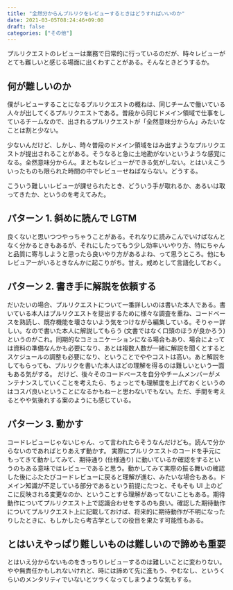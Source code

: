 ```yaml
---
title: "全然分からんプルリクをレビューするときはどうすればいいのか"
date: 2021-03-05T08:24:46+09:00
draft: false
categories: ["その他"]
---
```

           
プルリクエストのレビューは業務で日常的に行っているのだが、時々レビューがとても難しいと感じる場面に出くわすことがある。そんなときどうするか。

<!--more-->

## 何が難しいのか

僕がレビューすることになるプルリクエストの概ねは、同じチームで働いている人々が出してくるプルリクエストである。普段から同じドメイン領域で仕事をしているチームなので、出されるプルリクエストが「全然意味分からん」みたいなことは割と少ない。

少ないんだけど、しかし、時々普段のドメイン領域をはみ出すようなプルリクエストが提出されることがある。そうなると急に土地勘がないというような感覚になる。全然意味分からん。まともなレビューができる気がしない。とはいえこういったものも限られた時間の中でレビューせねばならない。どうする。

こういう難しいレビューが課せられたとき、どういう手が取れるか、あるいは取ってきたか、というのを考えてみた。

## パターン 1. 斜めに読んで LGTM

良くないと思いつつやっちゃうことがある。それなりに読みこんでいけばなんとなく分かるときもあるが、それにしたってもう少し効率いいやり方、特にちゃんと品質に寄与しようと思ったら良いやり方があるよね、って思うところ。他にもレビュアーがいるときなんかに起こりがち。甘え。戒めとして言語化しておく。

## パターン 2. 書き手に解説を依頼する

だいたいの場合、プルリクエストについて一番詳しいのは書いた本人である。書いている本人はプルリクエストを提出するために様々な調査を重ね、コードベースを熟読し、既存機能を壊さないよう気をつけながら編集している。そりゃー詳しい。なので書いた本人に解説してもらう (文書ではなく口頭のほうが良かろう) というのがこれ。同期的なコミュニケーションになる場合もあり、場合によっては資料の準備なんかも必要になり、あとは複数人数が一緒に解説を聞くとするとスケジュールの調整も必要になり、ということでややコストは高い。あと解説をしてもらっても、プルリクを書いた本人ほどの理解を得るのは難しいという一面もある気がする。
だけど、後々そのコードベースを自分やチームメンバーがメンテナンスしていくことを考えたら、ちょっとでも理解度を上げておくというのはコスパ良いということになるかもねーと思わないでもない。ただ、手間を考えるとやや気後れする案のようにも感じている。

## パターン 3. 動かす

コードレビューじゃないじゃん、って言われたらそうなんだけども。読んで分からないのであればとりあえず動かす。
実際にプルリクエストのコードを手元にもってきて動かしてみて、期待通り (仕様通り) に動いているか確認をするというのもある意味ではレビューであると思う。動かしてみて実際の振る舞いの確認した後にふたたびコードレビューに戻ると理解が進む、みたいな場合もある。ドメイン知識が不足している部分であるという前提にたつと、そもそも UI 上のどこに反映される変更なのか、ということすら理解があってないこともある。期待動作についてプルリクエスト上で認識合わせをするのも良い。確認した期待動作についてプルリクエスト上に記載しておけば、将来的に期待動作が不明になったりしたときに、もしかしたら考古学としての役目を果たす可能性もある。

## とはいえやっぱり難しいものは難しいので諦めも重要

とはいえ分からないものをきっちりレビューするのは難しいことに変わりない。やや無責任かもしれないけれど、時には諦めて先に進もう、やむなし、というくらいのメンタリティでいないとツラくなってしまうような気もする。

